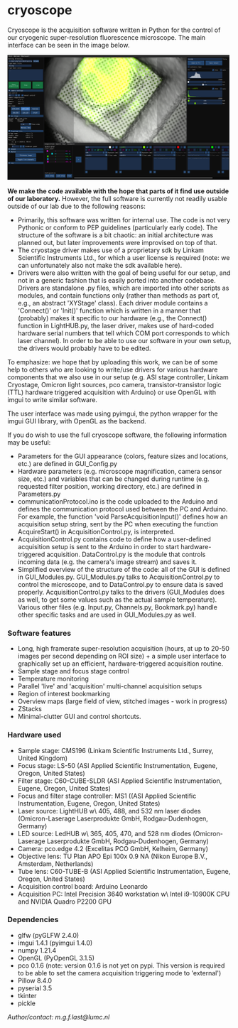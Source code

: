 # cryoscope

Cryoscope is the acquisition software written in Python for the control of our cryogenic super-resolution fluorescence microscope. The main interface can be seen in the image below.

![alt text](220905_Cryoscope_SW_screenshot_A.png)

__We make the code available with the hope that parts of it find use outside of our laboratory.__ However, the full software is currently not readily usable outside of our lab due to the following reasons:
* Primarily, this software was written for internal use. The code is not very Pythonic or conform to PEP guidelines (particularly early code). The structure of the software is a bit chaotic: an initial architecture was planned out, but later improvements were improvised on top of that.
* The cryostage driver makes use of a proprietary sdk by Linkam Scientific Instruments Ltd., for which a user license is required (note: we can unfortunately also not make the sdk available here). 
* Drivers were also written with the goal of being useful for our setup, and not in a generic fashion that is easily ported into another codebase. Drivers are standalone .py files, which are imported into other scripts as modules, and contain functions only (rather than methods as part of, e.g., an abstract 'XYStage' class). Each driver module contains a 'Connect()' or 'Init()' function which is written in a manner that (probably) makes it specific to our hardware (e.g., the Connect() function in LightHUB.py, the laser driver, makes use of hard-coded hardware serial numbers that tell which COM port corresponds to which laser channel). In order to be able to use our software in your own setup, the drivers would probably have to be edited.

To emphasize: we hope that by uploading this work, we can be of some help to others who are looking to write/use drivers for various hardware components that we also use in our setup (e.g. ASI stage controller, Linkam Cryostage, Omicron light sources, pco camera, transistor-transistor logic (TTL) hardware triggered acquisition with Arduino) or use OpenGL with imgui to write similar software. 

The user interface was made using pyimgui, the python wrapper for the imgui GUI library, with OpenGL as the backend. 

If you do wish to use the full cryoscope software, the following information may be useful:
- Parameters for the GUI appearance (colors, feature sizes and locations, etc.) are defined in GUI_Config.py
- Hardware parameters (e.g. microscope magnification, camera sensor size, etc.) and variables that can be changed during runtime (e.g. requested filter position, working directory, etc.) are defined in Parameters.py
- communicationProtocol.ino is the code uploaded to the Arduino and defines the communication protocol used between the PC and Arduino. For example, the function 'void ParseAcquisitionInput()' defines how an acquisition setup string, sent by the PC when executing the function AcquireStart() in AcquisitionControl.py, is interpreted.
- AcquisitionControl.py contains code to define how a user-defined acquisition setup is sent to the Arduino in order to start hardware-triggered acquisition. DataControl.py is the module that controls incoming data (e.g. the camera's image stream) and saves it.
- Simplified overview of the structure of the code: all of the GUI is defined in GUI_Modules.py. GUI_Modules.py talks to AcquisitionControl.py to control the microscope, and to DataControl.py to ensure data is saved properly. AcquisitionControl.py talks to the drivers (GUI_Modules does as well, to get some values such as the actual sample temperature). Various other files (e.g. Input.py, Channels.py, Bookmark.py) handle other specific tasks and are used in GUI_Modules.py as well.

### Software features
* Long, high framerate super-resolution acquisition (hours, at up to 20-50 images per second depending on ROI size) + a simple user interface to graphically set up an efficient, hardware-triggered acquisition routine.
* Sample stage and focus stage control
* Temperature monitoring
* Parallel 'live' and 'acquisition' multi-channel acquisition setups
* Region of interest bookmarking
* Overview maps (large field of view, stitched images - work in progress)
* ZStacks
* Minimal-clutter GUI and control shortcuts.  

### Hardware used
* Sample stage: CMS196 (Linkam Scientific Instruments Ltd., Surrey, United Kingdom)
* Focus stage: LS-50 (ASI Applied Scientific Instrumentation, Eugene, Oregon, United States)
* Filter stage: C60-CUBE-SLDR (ASI Applied Scientific Instrumentation, Eugene, Oregon, United States)
* Focus and filter stage controller: MS1 ((ASI Applied Scientific Instrumentation, Eugene, Oregon, United States)
* Laser source: LightHUB w\ 405, 488, and 532 nm laser diodes (Omicron-Laserage Laserprodukte GmbH, Rodgau-Dudenhogen, Germany)
* LED source: LedHUB w\ 365, 405, 470, and 528 nm diodes (Omicron-Laserage Laserprodukte GmbH, Rodgau-Dudenhogen, Germany)
* Camera: pco.edge 4.2 (Excelitas PCO GmbH, Kelheim, Germany)
* Objective lens: TU Plan APO Epi 100x 0.9 NA (Nikon Europe B.V., Amsterdam, Netherlands)
* Tube lens: C60-TUBE-B (ASI Applied Scientific Instrumentation, Eugene, Oregon, United States)
* Acquisition control board: Arduino Leonardo
* Acquisition PC: Intel Precision 3640 workstation w\ Intel i9-10900K CPU and NVIDIA Quadro P2200 GPU


### Dependencies
* glfw (pyGLFW 2.4.0)
* imgui 1.4.1 (pyimgui 1.4.0)
* numpy 1.21.4
* OpenGL (PyOpenGL 3.1.5)
* pco 0.1.6 (note: version 0.1.6 is not yet on pypi. This version is required to be able to set the camera acquisition triggering mode to 'external')
* Pillow 8.4.0
* pyserial 3.5
* tkinter 
* pickle


_Author/contact: m.g.f.last@lumc.nl_